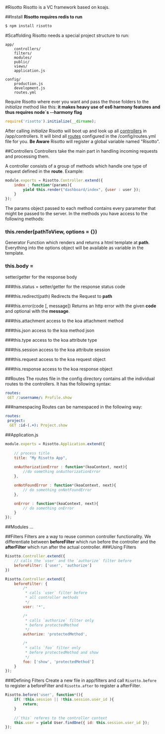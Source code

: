 #Risotto
Risotto is a VC framework based on koajs.

##Install
__Risotto requires redis to run__
```sh
$ npm install risotto
```

#Scaffolding 
Risotto needs a special project structure to run:
```
app/
	controllers/
	filters/
	modules/
	public/
	views/
	application.js

config/
	production.js
	development.js
	routes.yml
```

Require Risotto where ever you want and pass the those folders to the *initialize* method like this: 
__it makes heavy use of es6 harmony features and thus requires node´s **--harmony** flag__
```js
require('risotto').initialize(__dirname);
```

After calling *initialize* Risotto will boot up and look up all [controllers](https://github.com/wemakeweb/Risotto#controllers) in /app/controllers. It will bind all [routes](https://github.com/wemakeweb/Risotto#routes) configured in the /config/routes.yml file for you. 
__Be Aware__ Risotto will register a global variable named "Risotto".

##Controllers
Controllers take the main part in handling incoming requests and processing them.

A controller consists of a group of methods which handle one type of request defined in the **route**. Example:
```js
module.exports = Risotto.Controller.extend({
	index : function*(params){
		yield this.render("dashboard/index", {user : user });
	}
});
```
The params object passed to each method contains every parameter that might be passed to the server. In the methods you have access to the following methods:

### this.render(pathToView, options = {})
Generator Function which renders and returns a html template at **path**. Everything into the options object will be available as variable in the template.

### this.body = 
setter/getter for the response body

###this.status =
setter/getter for the response status code

###this.redirect(path)
Redirects the Request to **path**

###this.error(code [, message])
Returns an http error with the given **code** and optional with the **message**.

###this.attachment
access to the koa attachment method

###this.json
access to the koa method json

###this.type
access to the koa attribute type

###this.session
access to the koa attribute session

###this.request
access to the koa request object

###this.response
access to the koa response object

##Routes
The routes file in the config directory contains all the individual routes to the controllers. It has the following syntax:

```yml
routes:
 GET /:username/: Profile.show
```
###namespacing
Routes can be namespaced in the following way:

```yml
routes:
 project:
  GET :id-(.+): Project.show
```

##Application.js

```js
module.exports = Risotto.Application.extend({
	
	// process title
	title: "My Risotto App",
	
	onAuthorizationError : function*(koaContext, next){
		//do something onAuthorizationError
	},

	onNotFoundError : function*(koaContext, next){
		// do something onNotFoundError
	},

	onError : function*(koaContext, next){
		// do something onError
	}
});
```

##Modules
…

##Filters
Filters are a way to reuse common controller functionality. We differentiate between **beforeFilter** which run before the controller and the **afterFilter** which run after the actual controller.
###Using Filters

```js
Risotto.Controller.extend({
	// calls the `user` and the `authorize` filter before
	beforeFilter: ['user', 'authorize']
})

Risotto.Controller.extend({
	beforeFilter: {
		/* 
		 * calls `user` filter before 
		 * all controller methods
		 */
		user: '*', 

		/*
		 * calls `authorize` filter only 
		 * before protectedMethod
		 */
		authorize: 'protectedMethod',

		/*
		 * calls `foo` filter only 
		 * before protectedMethod and show
		 */
		foo: ['show', 'protectedMethod']
	}
});
```
###Defining Filters
Create a new file in app/filters and call `Risotto.before` to register a beforeFilter and `Risotto.after` to register a afterFilter.
```js
Risotto.before('user', function*(){
	if( !this.session || !this.session.user_id ){
		return;
	}
	
	//`this` referes to the controller context
	this.user = yield User.findOne({ id: this.session.user_id });
});
```